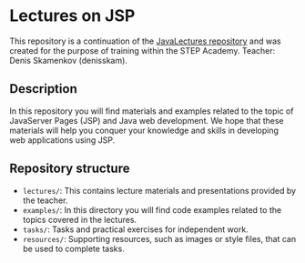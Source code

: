 # Lectures on JSP

This repository is a continuation of the [JavaLectures repository](https://github.com/HatoryHanzo182/JavaLectures) and was created for the purpose of training within the STEP Academy. Teacher: Denis Skamenkov (denisskam).

## Description

In this repository you will find materials and examples related to the topic of JavaServer Pages (JSP) and Java web development. We hope that these materials will help you conquer your knowledge and skills in developing web applications using JSP.

## Repository structure
- `lectures/`: This contains lecture materials and presentations provided by the teacher.
- `examples/`: In this directory you will find code examples related to the topics covered in the lectures.
- `tasks/`: Tasks and practical exercises for independent work.
- `resources/`: Supporting resources, such as images or style files, that can be used to complete tasks.
